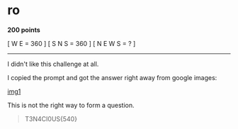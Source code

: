# ro
**200 points**

[ W E = 360 ]
   [ S N S = 360 ]
   [ N E W S = ? ]
___

I didn't like this challenge at all.

I copied the prompt and got the answer right away from google images:

[img1]()

This is not the right way to form a question.

> T3N4CI0US{540}
